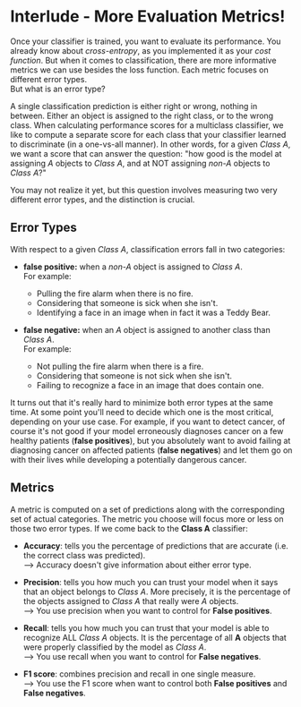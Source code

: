 # Interlude - More Evaluation Metrics!

Once your classifier is trained, you want to evaluate its performance. You already know about *cross-entropy*, as you implemented it as your *cost function*. But when it comes to classification, there are more informative metrics we can use besides the loss function. Each metric focuses on different error types.  
But what is an error type?
 
A single classification prediction is either right or wrong, nothing in between. Either an object is assigned to the right class, or to the wrong class. When calculating performance scores for a multiclass classifier, we like to compute a separate score for each class that your classifier learned to discriminate (in a one-vs-all manner). In other words, for a given *Class A*, we want a score that can answer the question: "how good is the model at assigning *A* objects to *Class A*, and at NOT assigning *non-A* objects to *Class A*?"  

You may not realize it yet, but this question involves measuring two very different error types, and the distinction is crucial.

## Error Types
With respect to a given *Class A*, classification errors fall in two categories:
- **false positive:** when a *non-A* object is assigned to *Class A*.  
  For example: 
  - Pulling the fire alarm when there is no fire.
  - Considering that someone is sick when she isn't.
  - Identifying a face in an image when in fact it was a Teddy Bear.

- **false negative:** when an *A* object is assigned to another class than *Class A*.  
  For example: 
  - Not pulling the fire alarm when there is a fire.
  - Considering that someone is not sick when she isn't.
  - Failing to recognize a face in an image that does contain one.

It turns out that it's really hard to minimize both error types at the same time. At some point you'll need to decide which one is the most critical, depending on your use case. For example, if you want to detect cancer, of course it's not good if your model erroneously diagnoses cancer on a few healthy patients (**false positives**), but you absolutely want to avoid failing at diagnosing cancer on affected patients (**false negatives**) and let them go on with their lives while developing a potentially dangerous cancer. 

## Metrics
A metric is computed on a set of predictions along with the corresponding set of actual categories. The metric you choose will focus more or less on those two error types. If we come back to the **Class A** classifier: 
- **Accuracy**: tells you the percentage of predictions that are accurate (i.e. the correct class was predicted).  
  --> Accuracy doesn't give information about either error type.
  
- **Precision**: tells you how much you can trust your model when it says that an object belongs to *Class A*. More precisely, it is the percentage of the objects assigned to *Class A* that really were *A* objects.  
  --> You use precision when you want to control for **False positives**.
  
- **Recall**: tells you how much you can trust that your model is able to recognize ALL *Class A* objects. It is the percentage of all **A** objects that were properly classified by the model as *Class A*.  
  --> You use recall when you want to control for **False negatives**.
  
- **F1 score**: combines precision and recall in one single measure.  
  --> You use the F1 score when want to control both **False positives** and **False negatives**.